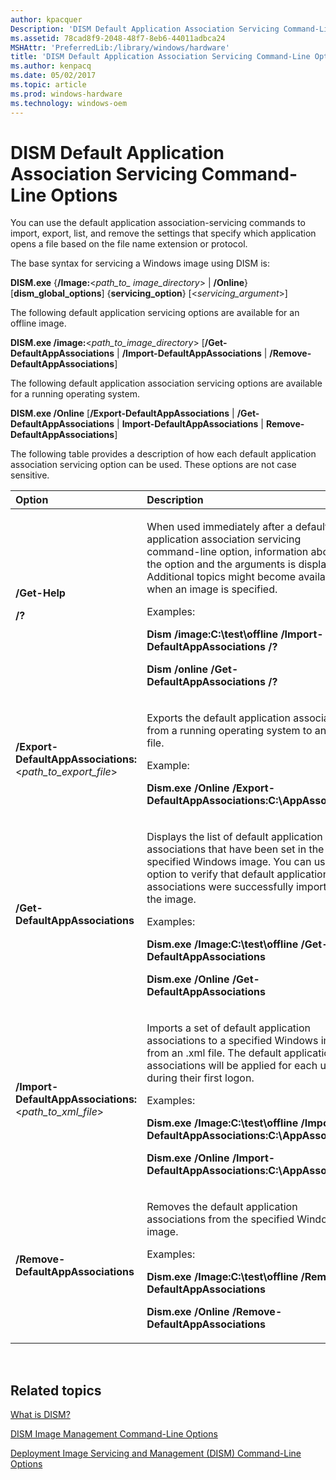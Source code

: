 ```yaml
---
author: kpacquer
Description: 'DISM Default Application Association Servicing Command-Line Options'
ms.assetid: 78cad8f9-2048-48f7-8eb6-44011adbca24
MSHAttr: 'PreferredLib:/library/windows/hardware'
title: 'DISM Default Application Association Servicing Command-Line Options'
ms.author: kenpacq
ms.date: 05/02/2017
ms.topic: article
ms.prod: windows-hardware
ms.technology: windows-oem
---
```


# DISM Default Application Association Servicing Command-Line Options


You can use the default application association-servicing commands to import, export, list, and remove the settings that specify which application opens a file based on the file name extension or protocol.

The base syntax for servicing a Windows image using DISM is:

**DISM.exe** {**/Image:**&lt;*path\_to\_ image\_directory*&gt; | **/Online**} \[**dism\_global\_options**\] {**servicing\_option**} \[&lt;*servicing\_argument*&gt;\]

The following default application servicing options are available for an offline image.

**DISM.exe /image:**&lt;*path\_to\_image\_directory*&gt; \[**/Get-DefaultAppAssociations** | **/Import-DefaultAppAssociations** | **/Remove-DefaultAppAssociations**\]

The following default application association servicing options are available for a running operating system.

**DISM.exe /Online** \[**/Export-DefaultAppAssociations** | **/Get-DefaultAppAssociations** | **Import-DefaultAppAssociations** | **Remove-DefaultAppAssociations**\]

The following table provides a description of how each default application association servicing option can be used. These options are not case sensitive.

<table>
<colgroup>
<col width="50%" />
<col width="50%" />
</colgroup>
<thead>
<tr class="header">
<th align="left">Option</th>
<th align="left">Description</th>
</tr>
</thead>
<tbody>
<tr class="odd">
<td align="left"><p><strong>/Get-Help</strong></p>
<p><strong>/?</strong></p></td>
<td align="left"><p>When used immediately after a default application association servicing command-line option, information about the option and the arguments is displayed. Additional topics might become available when an image is specified.</p>
<p>Examples:</p>
<p><strong>Dism /image:C:\test\offline /Import-DefaultAppAssociations /?</strong></p>
<p><strong>Dism /online /Get-DefaultAppAssociations /?</strong></p></td>
</tr>
<tr class="even">
<td align="left"><p><strong>/Export-DefaultAppAssociations:</strong>&lt;<em>path_to_export_file</em>&gt;</p></td>
<td align="left"><p>Exports the default application associations from a running operating system to an .xml file.</p>
<p>Example:</p>
<p><strong>Dism.exe /Online /Export-DefaultAppAssociations:C:\AppAssoc.xml</strong></p></td>
</tr>
<tr class="odd">
<td align="left"><p><strong>/Get-DefaultAppAssociations</strong></p></td>
<td align="left"><p>Displays the list of default application associations that have been set in the specified Windows image. You can use this option to verify that default application associations were successfully imported to the image.</p>
<p>Examples:</p>
<p><strong>Dism.exe /Image:C:\test\offline /Get-DefaultAppAssociations</strong></p>
<p><strong>Dism.exe /Online /Get-DefaultAppAssociations</strong></p></td>
</tr>
<tr class="even">
<td align="left"><p><strong>/Import-DefaultAppAssociations:</strong>&lt;<em>path_to_xml_file</em>&gt;</p></td>
<td align="left"><p>Imports a set of default application associations to a specified Windows image from an .xml file. The default application associations will be applied for each user during their first logon.</p>
<p>Examples:</p>
<p><strong>Dism.exe /Image:C:\test\offline /Import-DefaultAppAssociations:C:\AppAssoc.xml</strong></p>
<p><strong>Dism.exe /Online /Import-DefaultAppAssociations:C:\AppAssoc.xml</strong></p></td>
</tr>
<tr class="odd">
<td align="left"><p><strong>/Remove-DefaultAppAssociations</strong></p></td>
<td align="left"><p>Removes the default application associations from the specified Windows image.</p>
<p>Examples:</p>
<p><strong>Dism.exe /Image:C:\test\offline /Remove-DefaultAppAssociations</strong></p>
<p><strong>Dism.exe /Online /Remove-DefaultAppAssociations</strong></p></td>
</tr>
</tbody>
</table>

 

## <span id="related_topics"></span>Related topics


[What is DISM?](what-is-dism.md)

[DISM Image Management Command-Line Options](dism-image-management-command-line-options-s14.md)

[Deployment Image Servicing and Management (DISM) Command-Line Options](deployment-image-servicing-and-management--dism--command-line-options.md)

 

 






